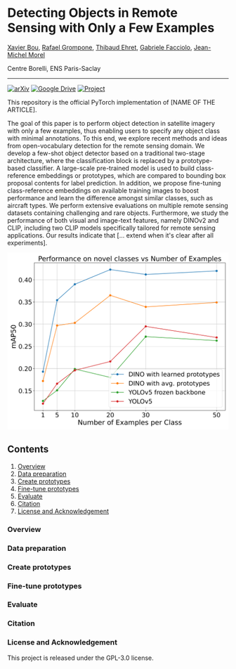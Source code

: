 # Detecting Objects in Remote Sensing with Only a Few Examples

[Xavier Bou](https://www.linkedin.com/in/xavier-bou-hernandez-39b517134/), [Rafael Grompone](https://scholar.google.fr/citations?user=GLovf4UAAAAJ&hl=en), [Thibaud Ehret](https://tehret.github.io), [Gabriele Facciolo](http://gfacciol.github.io/), [Jean-Michel Morel](https://sites.google.com/site/jeanmichelmorelcmlaenscachan/)

Centre Borelli, ENS Paris-Saclay

---

[![arXiv](https://img.shields.io/badge/paper-arxiv-brightgreen)]()
[![Google Drive](https://img.shields.io/badge/files-Google_Drive-blueviolet)]()
[![Project](https://img.shields.io/badge/project%20web-github.io-red)]()

This repository is the official PyTorch implementation of [NAME OF THE ARTICLE].

The goal of this paper is to perform object detection in satellite imagery with only a few examples, thus enabling users to specify any object class with minimal annotations. To this end, we explore recent methods and ideas from open-vocabulary detection for the remote sensing domain. We develop a few-shot object detector based on a traditional two-stage architecture, where the classification block is replaced by a prototype-based classifier. A large-scale pre-trained model is used to build class-reference embeddings or prototypes, which are compared to bounding box proposal contents for label prediction. In addition, we propose  fine-tuning class-reference embeddings on available training images to boost performance and learn the difference amongst similar classes, such as aircraft types. We perform extensive evaluations on multiple remote sensing datasets containing challenging and rare objects. Furthermore, we study the performance of both visual and image-text features, namely DINOv2 and CLIP, including two CLIP models specifically tailored for remote sensing applications. Our results indicate that [... extend when it's clear after all experiments].

![Alt text](./assets/teaser_plot_v1.png)

## Contents

1. [Overview](#Overview)
1. [Data preparation](#Data-preparation)
1. [Create prototypes](#Create-prototypes)
1. [Fine-tune prototypes](#Fine-tune-prototypes)
1. [Evaluate](#Evaluate)
1. [Citation](#Citation)
1. [License and Acknowledgement](#License-and-Acknowledgement)

### Overview

### Data preparation

### Create prototypes

### Fine-tune prototypes

### Evaluate

### Citation

### License and Acknowledgement

This project is released under the GPL-3.0 license.
